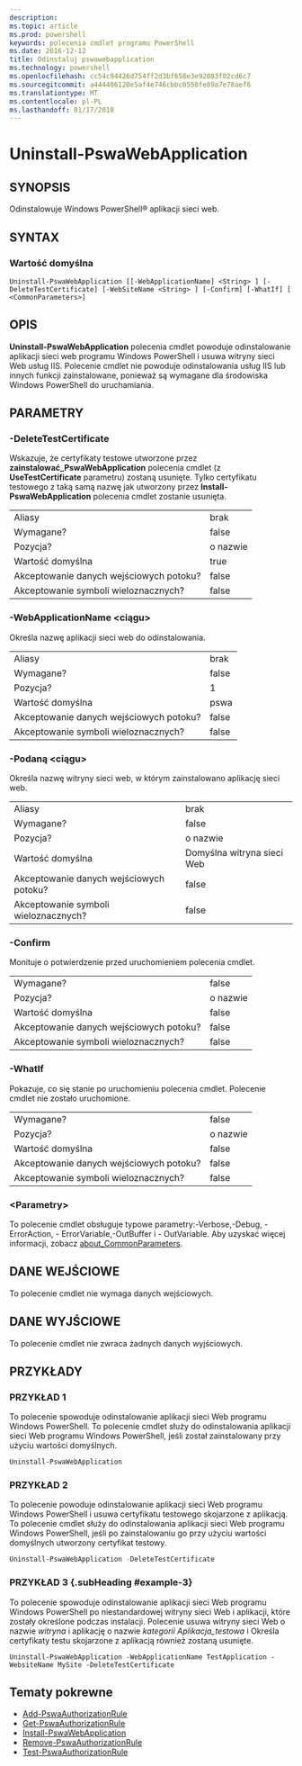 ```yaml
---
description: 
ms.topic: article
ms.prod: powershell
keywords: polecenia cmdlet programu PowerShell
ms.date: 2016-12-12
title: Odinstaluj pswawebapplication
ms.technology: powershell
ms.openlocfilehash: cc54c94426d754ff2d3bf658e3e92083f02cd6c7
ms.sourcegitcommit: a444406120e5af4e746cbbc0558fe89a7e78aef6
ms.translationtype: MT
ms.contentlocale: pl-PL
ms.lasthandoff: 01/17/2018
---
```

# <a name="uninstall-pswawebapplication"></a>Uninstall-PswaWebApplication

## <a name="synopsis"></a>SYNOPSIS

Odinstalowuje Windows PowerShell® aplikacji sieci web.

## <a name="syntax"></a>SYNTAX

### <a name="default"></a>Wartość domyślna
```
Uninstall-PswaWebApplication [[-WebApplicationName] <String> ] [-DeleteTestCertificate] [-WebSiteName <String> ] [-Confirm] [-WhatIf] [ <CommonParameters>]
```

## <a name="description"></a>OPIS

**Uninstall-PswaWebApplication** polecenia cmdlet powoduje odinstalowanie aplikacji sieci web programu Windows PowerShell i usuwa witryny sieci Web usług IIS. Polecenie cmdlet nie powoduje odinstalowania usług IIS lub innych funkcji zainstalowane, ponieważ są wymagane dla środowiska Windows PowerShell do uruchamiania.

## <a name="parameters"></a>PARAMETRY

### <a name="-deletetestcertificate"></a>-DeleteTestCertificate

Wskazuje, że certyfikaty testowe utworzone przez **zainstalować\_PswaWebApplication** polecenia cmdlet (z **UseTestCertificate** parametru) zostaną usunięte.
Tylko certyfikatu testowego z taką samą nazwę jak utworzony przez **Install-PswaWebApplication** polecenia cmdlet zostanie usunięta.

|||  
|-|-|
| Aliasy                              | brak                                 |
| Wymagane?                            | false                                |
| Pozycja?                            | o nazwie                                |
| Wartość domyślna                        | true                                 |
| Akceptowanie danych wejściowych potoku?               | false                                |
| Akceptowanie symboli wieloznacznych?          | false                                |

### <a name="-webapplicationname-ltstringgt"></a>-WebApplicationName &lt;ciągu&gt;

Określa nazwę aplikacji sieci web do odinstalowania.

|||  
|-|-|
| Aliasy                              | brak                                 |
| Wymagane?                            | false                                |
| Pozycja?                            | 1                                    |
| Wartość domyślna                        | pswa                                 |
| Akceptowanie danych wejściowych potoku?               | false                                |
| Akceptowanie symboli wieloznacznych?          | false                                |

### <a name="-websitename-ltstringgt"></a>-Podaną &lt;ciągu&gt;

Określa nazwę witryny sieci web, w którym zainstalowano aplikację sieci web.

|||  
|-|-|
| Aliasy                              | brak                                 |
| Wymagane?                            | false                                |
| Pozycja?                            | o nazwie                                |
| Wartość domyślna                        | Domyślna witryna sieci Web                     |
| Akceptowanie danych wejściowych potoku?               | false                                |
| Akceptowanie symboli wieloznacznych?          | false                                |

### <a name="-confirm"></a>-Confirm

Monituje o potwierdzenie przed uruchomieniem polecenia cmdlet.

|||  
|-|-|
| Wymagane?                            | false                                |
| Pozycja?                            | o nazwie                                |
| Wartość domyślna                        | false                                |
| Akceptowanie danych wejściowych potoku?               | false                                |
| Akceptowanie symboli wieloznacznych?          | false                                |

### <a name="-whatif"></a>-WhatIf

Pokazuje, co się stanie po uruchomieniu polecenia cmdlet.
Polecenie cmdlet nie zostało uruchomione.

|||  
|-|-|
| Wymagane?                            | false                                |
| Pozycja?                            | o nazwie                                |
| Wartość domyślna                        | false                                |
| Akceptowanie danych wejściowych potoku?               | false                                |
| Akceptowanie symboli wieloznacznych?          | false                                |

### <a name="ltcommonparametersgt"></a>&lt;Parametry&gt;

To polecenie cmdlet obsługuje typowe parametry:-Verbose,-Debug, - ErrorAction, - ErrorVariable,-OutBuffer i - OutVariable.
Aby uzyskać więcej informacji, zobacz [about_CommonParameters](http://go.microsoft.com/fwlink/p/?LinkID=113216).

## <a name="inputs"></a>DANE WEJŚCIOWE

To polecenie cmdlet nie wymaga danych wejściowych.

## <a name="outputs"></a>DANE WYJŚCIOWE

To polecenie cmdlet nie zwraca żadnych danych wyjściowych.

## <a name="examples"></a>PRZYKŁADY

### <a name="example-1"></a>PRZYKŁAD 1

To polecenie spowoduje odinstalowanie aplikacji sieci Web programu Windows PowerShell.
To polecenie cmdlet służy do odinstalowania aplikacji sieci Web programu Windows PowerShell, jeśli został zainstalowany przy użyciu wartości domyślnych.

```PowerShell
Uninstall-PswaWebApplication
```

### <a name="example-2"></a>PRZYKŁAD 2

To polecenie powoduje odinstalowanie aplikacji sieci Web programu Windows PowerShell i usuwa certyfikatu testowego skojarzone z aplikacją.
To polecenie cmdlet służy do odinstalowania aplikacji sieci Web programu Windows PowerShell, jeśli po zainstalowaniu go przy użyciu wartości domyślnych utworzony certyfikat testowy.

```PowerShell
Uninstall-PswaWebApplication -DeleteTestCertificate
```

### <a name="example-3-example-3-subheading"></a>PRZYKŁAD 3 {.subHeading #example-3}

To polecenie spowoduje odinstalowanie aplikacji sieci Web programu Windows PowerShell po niestandardowej witryny sieci Web i aplikacji, które zostały określone podczas instalacji.
Polecenie usuwa witryny sieci Web o nazwie *witryna* i aplikację o nazwie *kategorii Aplikacja_testowa* i Określa certyfikaty testu skojarzone z aplikacją również zostaną usunięte.

```
Uninstall-PswaWebApplication -WebApplicationName TestApplication -WebsiteName MySite -DeleteTestCertificate
```

## <a name="related-topics"></a>Tematy pokrewne

- [Add-PswaAuthorizationRule](add-pswaauthorizationrule.md)
- [Get-PswaAuthorizationRule](get-pswaauthorizationrule.md)
- [Install-PswaWebApplication](install-pswawebapplication.md)
- [Remove-PswaAuthorizationRule](remove-pswaauthorizationrule.md)
- [Test-PswaAuthorizationRule](test-pswaauthorizationrule.md)
